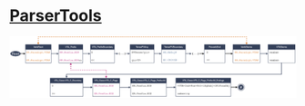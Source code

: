 # [ParserTools](https://github.com/ELF-Lab/ParserTools/)

![Diagram of lexc sublexicons for waabam](img/lexc_diagram.png)
